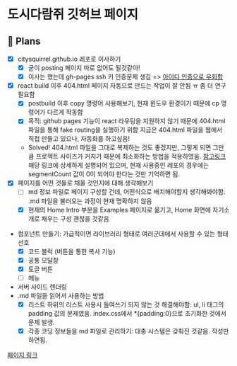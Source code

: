 # 도시다람쥐 깃허브 페이지

## 🏁 Plans

- [x] citysquirrel.github.io 레포로 이사하기
  - [x] 굳이 posting 페이지 따로 없어도 될것같아!
  - [x] 이사는 했는데 gh-pages ssh 키 인증문제 생김 => [아이디 인증으로 우회함](https://velog.io/@tok1324/TIL-gh-pages-%EC%82%AC%EC%9A%A9%EC%8B%9C-ssh-public-key-%EC%9D%B8%EC%A6%9D%EB%AC%B8%EC%A0%9C)
- [x] react build 이후 404.html 페이지 자동으로 만드는 작업이 잘 안됨 ㅠ 좀 더 연구 필요함
  - [x] postbuild 이후 copy 명령어 사용해보기, 현재 윈도우 환경이기 때문에 cp 명령어가 다르게 작동함
  - [x] 목적: github pages 기능이 react 라우팅을 지원하지 않기 때문에 404.html 파일을 통해 fake routing을 실행하기 위함
        지금은 404.html 파일을 웹에서 직접 만들고 있으나, 자동화를 하고싶음!
  - Solved! 404.html 파일을 그대로 복제하는 것도 좋겠지만, 그렇게 되면 그만큼 프로젝트 사이즈가 커지기 때문에 최소화하는 방법을 적용하였음. [참고링크](https://github.com/rafgraph/spa-github-pages) 해당 링크에 상세하게 설명되어 있으며, 현재 사용중인 레포의 경우에는 segmentCount 값이 0이 되어야 한다는 것만 기억하면 됨.
- [x] 페이지를 어떤 것들로 채울 것인지에 대해 생각해보기
  - [ ] md 정보 파일로 페이지 구성할 건데, 어떤식으로 배치해야할지 생각해봐야함. .md 파일을 불러오는 과정이 현재 명확하지 않음
  - [x] 현재의 Home Intro 부분을 Examples 페이지로 옮기고, Home 화면에 자기소개로 채우는 구성 괜찮을 것같음

- 컴포넌트 만들기: 가급적이면 라이브러리 형태로 여러군데에서 사용할 수 있는 형태 선호
  - [x] 코드 블럭 (버튼을 통한 복사 기능)
  - [x] 공통 모달창
  - [x] 토글 버튼
  - [ ] 메뉴
- 서버 사이드 렌더링
- .md 파일을 읽어서 사용하는 방법
  - [x] 리스트 하위의 리스트 사용시 들여쓰기 되지 않는 것 해결해야함: ul, li 태그의 padding 값의 문제였음. index.css에서 \*{padding:0}으로 초기화한 것에서 문제 발생.
  - [x] 각종 코딩 정보들을 md 파일로 관리하기: 대충 시스템은 갖춰진 것같음. 작성만 하면됨.

[페이지 링크](https://citysquirrel.github.io/)
